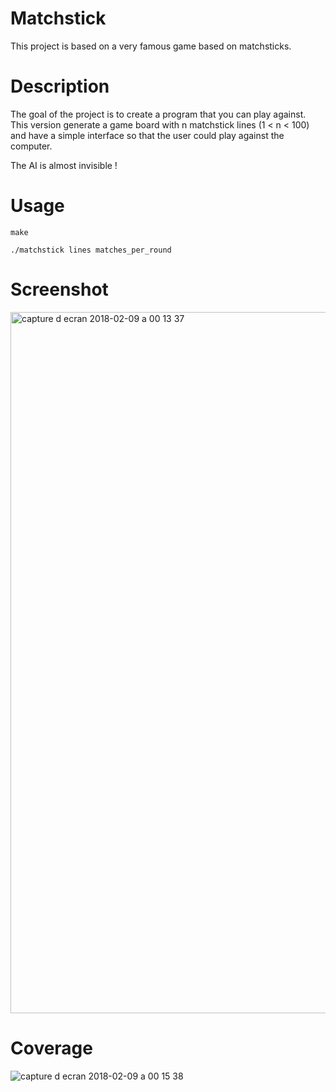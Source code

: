 # Matchstick
This project is based on a very famous game based on matchsticks.

# Description
The goal of the project is to create a program that you can play against.
This version generate a game board with n matchstick lines (1 < n < 100) and have a simple interface so that the user could play against the computer.

The AI is almost invisible !

# Usage
`make`

`./matchstick lines matches_per_round`
# Screenshot
<img width="1122" alt="capture d ecran 2018-02-09 a 00 13 37" src="https://user-images.githubusercontent.com/32702872/36003463-7f347e30-0d2e-11e8-88de-8c953d2c3b98.png">

# Coverage

![capture d ecran 2018-02-09 a 00 15 38](https://user-images.githubusercontent.com/32702872/36003461-7df3ee8e-0d2e-11e8-854d-9329eda6e3a9.png)
